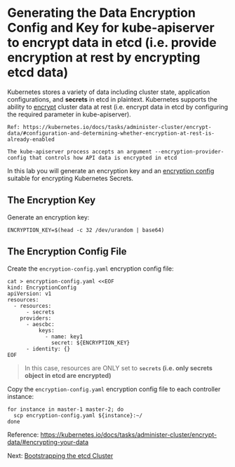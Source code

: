 # Generating the Data Encryption Config and Key for kube-apiserver to encrypt data in etcd (i.e. provide encryption at rest by encrypting etcd data)

Kubernetes stores a variety of data including cluster state, application configurations, and **secrets** in etcd in plaintext. Kubernetes supports the ability to [encrypt](https://kubernetes.io/docs/tasks/administer-cluster/encrypt-data) cluster data at rest (i.e. encrypt data in etcd by configuring the required parameter in kube-apiserver).

```
Ref: https://kubernetes.io/docs/tasks/administer-cluster/encrypt-data/#configuration-and-determining-whether-encryption-at-rest-is-already-enabled

The kube-apiserver process accepts an argument --encryption-provider-config that controls how API data is encrypted in etcd
```

In this lab you will generate an encryption key and an [encryption config](https://kubernetes.io/docs/tasks/administer-cluster/encrypt-data/#understanding-the-encryption-at-rest-configuration) suitable for encrypting Kubernetes Secrets.

## The Encryption Key

Generate an encryption key:

```
ENCRYPTION_KEY=$(head -c 32 /dev/urandom | base64)
```

## The Encryption Config File

Create the `encryption-config.yaml` encryption config file:

```
cat > encryption-config.yaml <<EOF
kind: EncryptionConfig
apiVersion: v1
resources:
  - resources:
      - secrets
    providers:
      - aescbc:
          keys:
            - name: key1
              secret: ${ENCRYPTION_KEY}
      - identity: {}
EOF
```

> In this case, resources are ONLY set to **`secrets` (i.e. only secrets object in etcd are encrypted)**

Copy the `encryption-config.yaml` encryption config file to each controller instance:

```
for instance in master-1 master-2; do
  scp encryption-config.yaml ${instance}:~/
done
```
Reference: https://kubernetes.io/docs/tasks/administer-cluster/encrypt-data/#encrypting-your-data

Next: [Bootstrapping the etcd Cluster](07-bootstrapping-etcd.md)
